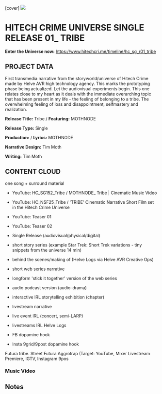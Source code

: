 [cover] ![](57175019_319474918741616_8502199518755923887_n.jpg)

# HITECH CRIME UNIVERSE SINGLE RELEASE 01_ TRIBE

**Enter the Universe now:** https://www.hitechcri.me/timeline/hc_sg_r01_tribe

## PROJECT DATA

First transmedia narrative from the storyworld/universe of Hitech Crime made by Helve AVR high technology agency. This marks the prototyping phase being actualized. Let the audiovisual experiments begin. This one relates close to my heart as it deals with the immediate overarching topic that has been present in my life - the feeling of belonging to a tribe. The overwhelming feeling of loss and disappointment, selfmastery and realization.

**Release Title:** Tribe / **Featuring:** MOTHNODE

**Release Type:** Single

**Production:**  / **Lyrics:** MOTHNODE

**Narrative Design:** Tim Moth

**Writing:** Tim Moth

## CONTENT CLOUD
one song + surround material

- YouTube: HC_SG152_Tribe / MOTHNODE_ Tribe | Cinematic Music Video 
- YouTube: HC_NSF25_Tribe / 'TRIBE' Cinematic Narrative Short Film set in the Hitech Crime Universe
- YouTube: Teaser 01
- YouTube: Teaser 02

- Single Release (audiovisual/physical/digital)
- short story series (example Star Trek: Short Trek variations - tiny snippets from the universe 14 min)
- behind the scenes/making of (Helve Logs via Helve AVR Creative Ops)
- short web series narrative
- longform 'stick it together' version of the web series
- audio podcast version (audio-drama)
- interactive IRL storytelling exhibition (chapter)
- livestream narrative
- live event IRL (concert, semi-LARP)
- livestreams IRL Helve Logs
- FB dopamine hook
- Insta 9grid/9post dopamine hook

 Futura tribe. Street Futura Aggrotrap
(Target: YouTube, Mixer Livestream Premiere, IGTV, Instagram 9pos
### Music Video

## Notes
